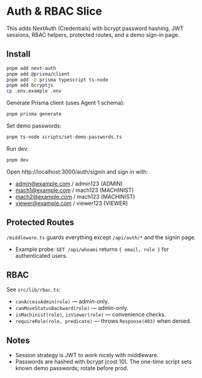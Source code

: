 # Auth & RBAC Slice

This adds NextAuth (Credentials) with bcrypt password hashing, JWT sessions, RBAC helpers, protected routes, and a demo sign-in page.

## Install

```bash
pnpm add next-auth
pnpm add @prisma/client
pnpm add -D prisma typescript ts-node
pnpm add bcryptjs
cp .env.example .env
```

Generate Prisma client (uses Agent 1 schema):
```bash
pnpm prisma generate
```

Set demo passwords:
```bash
pnpm ts-node scripts/set-demo-passwords.ts
```

Run dev:
```bash
pnpm dev
```

Open http://localhost:3000/auth/signin and sign in with:
- admin@example.com / admin123 (ADMIN)
- mach1@example.com / mach123 (MACHINIST)
- mach2@example.com / mach123 (MACHINIST)
- viewer@example.com / viewer123 (VIEWER)

## Protected Routes

`/middleware.ts` guards everything except `/api/auth/*` and the signin page.
- Example probe: `GET /api/whoami` returns `{ email, role }` for authenticated users.

## RBAC

See `src/lib/rbac.ts`:
- `canAccessAdmin(role)` — admin-only.
- `canMoveStatusBackward(role)` — admin-only.
- `isMachinist(role)`, `isViewer(role)` — convenience checks.
- `requireRole(role, predicate)` — throws `Response(403)` when denied.

## Notes

- Session strategy is JWT to work nicely with middleware.
- Passwords are hashed with bcrypt (cost 10). The one-time script sets known demo passwords; rotate before prod.
